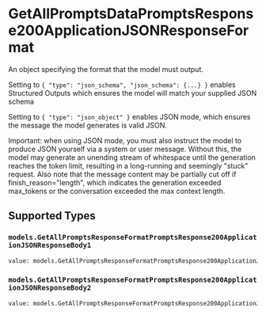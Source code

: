 # GetAllPromptsDataPromptsResponse200ApplicationJSONResponseFormat

An object specifying the format that the model must output. 

 Setting to `{ "type": "json_schema", "json_schema": {...} }` enables Structured Outputs which ensures the model will match your supplied JSON schema 

 Setting to `{ "type": "json_object" }` enables JSON mode, which ensures the message the model generates is valid JSON.

Important: when using JSON mode, you must also instruct the model to produce JSON yourself via a system or user message. Without this, the model may generate an unending stream of whitespace until the generation reaches the token limit, resulting in a long-running and seemingly "stuck" request. Also note that the message content may be partially cut off if finish_reason="length", which indicates the generation exceeded max_tokens or the conversation exceeded the max context length.


## Supported Types

### `models.GetAllPromptsResponseFormatPromptsResponse200ApplicationJSONResponseBody1`

```python
value: models.GetAllPromptsResponseFormatPromptsResponse200ApplicationJSONResponseBody1 = /* values here */
```

### `models.GetAllPromptsResponseFormatPromptsResponse200ApplicationJSONResponseBody2`

```python
value: models.GetAllPromptsResponseFormatPromptsResponse200ApplicationJSONResponseBody2 = /* values here */
```

